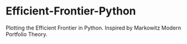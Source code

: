 # Efficient-Frontier-Python
Plotting the Efficient Frontier in Python. Inspired by Markowitz Modern Portfolio Theory.

